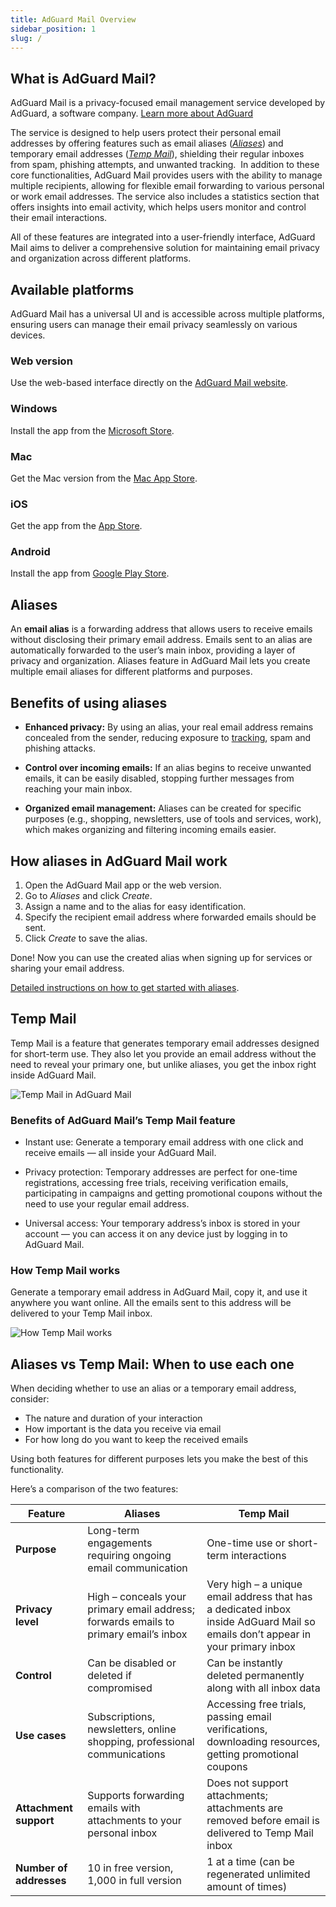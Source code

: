 ```yaml
---
title: AdGuard Mail Overview
sidebar_position: 1
slug: /
---
```


## What is AdGuard Mail?

AdGuard Mail is a privacy-focused email management service developed by AdGuard, a software company. [Learn more about AdGuard](https://adguard.com/contacts.html)

The service is designed to help users protect their personal email addresses by offering features such as email aliases ([*Aliases*](#aliases)) and temporary email addresses ([*Temp Mail*](#temp-mail)), shielding their regular inboxes from spam, phishing attempts, and unwanted tracking.
​
In addition to these core functionalities, AdGuard Mail provides users with the ability to manage multiple recipients, allowing for flexible email forwarding to various personal or work email addresses. The service also includes a statistics section that offers insights into email activity, which helps users monitor and control their email interactions. 

All of these features are integrated into a user-friendly interface, AdGuard Mail aims to deliver a comprehensive solution for maintaining email privacy and organization across different platforms.​

## Available platforms

AdGuard Mail has a universal UI and is accessible across multiple platforms, ensuring users can manage their email privacy seamlessly on various devices.

### Web version

Use the web-based interface directly on the [AdGuard Mail website](https://app.adguard-mail.com/).​

### Windows

Install the app from the [Microsoft Store](https://apps.microsoft.com/detail/9mz61qpwmdsx).

### Mac

Get the Mac version from the [Mac App Store](https://apps.apple.com/app/adguard-mail-temp-mail/id6499493699).​

### iOS

Get the app from the [App Store](https://apps.apple.com/app/adguard-mail-temp-mail/id6499493699).​

### Android

Install the app from [Google Play Store](https://play.google.com/store/apps/details?id=com.adguard.email).​

## Aliases

An **email alias** is a forwarding address that allows users to receive emails without disclosing their primary email address. Emails sent to an alias are automatically forwarded to the user’s main inbox, providing a layer of privacy and organization.​ Aliases feature in AdGuard Mail lets you create multiple email aliases for different platforms and purposes.

## Benefits of using aliases

* **Enhanced privacy:** By using an alias, your real email address remains concealed from the sender, reducing exposure to [tracking](https://adguard.com/blog/id-bridging-tracking-privacy.html), spam and phishing attacks.​

* **Control over incoming emails:** If an alias begins to receive unwanted emails, it can be easily disabled, stopping further messages from reaching your main inbox.​

* **Organized email management:** Aliases can be created for specific purposes (e.g., shopping, newsletters, use of tools and services, work), which makes organizing and filtering incoming emails easier.​

## How aliases in AdGuard Mail work

1. Open the AdGuard Mail app or the web version.
1. Go to *Aliases* and click *Create*.​
1. Assign a name and to the alias for easy identification.
1. Specify the recipient email address where forwarded emails should be sent​.
1. Click *Create* to save the alias. 

Done! Now you can use the created alias when signing up for services or sharing your email address.

[Detailed instructions on how to get started with aliases](/aliases/getting-started.md).

## Temp Mail

Temp Mail is a feature that generates temporary email addresses designed for short-term use. They also let you provide an email address without the need to reveal your primary one, but unlike aliases, you get the inbox right inside AdGuard Mail.​

![Temp Mail in AdGuard Mail](https://cdn.adtidy.org/content/kb/mail/create_tempmail.png)

### Benefits of AdGuard Mail’s Temp Mail feature

* Instant use: Generate a temporary email address with one click and receive emails — all inside your AdGuard Mail.​

* Privacy protection: Temporary addresses are perfect for one-time registrations, accessing free trials, receiving verification emails, participating in campaigns and getting promotional coupons without the need to use your regular email address.

* Universal access: Your temporary address’s inbox is stored in your account — you can access it on any device just by logging in to AdGuard Mail.​

### How Temp Mail works

Generate a temporary email address in AdGuard Mail, copy it, and use it anywhere you want online. All the emails sent to this address will be delivered to your Temp Mail inbox.

![How Temp Mail works](https://cdn.adtidy.org/content/kb/mail/how-temp-mail-works.png)

## Aliases vs Temp Mail: When to use each one

When deciding whether to use an alias or a temporary email address, consider:

- The nature and duration of your interaction
- How important is the data you receive via email
- For how long do you want to keep the received emails

Using both features for different purposes lets you make the best of this functionality.

Here’s a comparison of the two features:

| **Feature** | **Aliases** | **Temp Mail** |
|-----------------|---------------------------------|------------------------------------------|
| **Purpose**  | Long-term engagements requiring ongoing email communication  | One-time use or short-term interactions |
| **Privacy level**  | High – conceals your primary email address; forwards emails to primary email’s inbox | Very high – a unique email address that has a dedicated inbox inside AdGuard Mail so emails don’t appear in your primary inbox |
| **Control**  |  Can be disabled or deleted if compromised | Can be instantly deleted permanently along with all inbox data |
| **Use cases**  |  Subscriptions, newsletters, online shopping, professional communications | Accessing free trials, passing email verifications, downloading resources, getting promotional coupons |
| **Attachment support** | Supports forwarding emails with attachments to your personal inbox | Does not support attachments; attachments are removed before email is delivered to Temp Mail inbox |
| **Number of addresses**  |  10 in free version, 1,000 in full version | 1 at a time (can be regenerated unlimited amount of times) |
